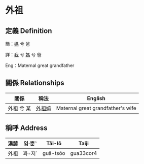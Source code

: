 # 外祖
## 定義 Definition
簡：[媽](member3.md) 兮 爸

詳：[我](member1.md) 兮 [媽](member3.md) 兮 爸

Eng：Maternal great grandfather

## 關係 Relationships

關係 | 稱法 | English
--- | --- | --- 
外祖 兮 某 | [外祖嫲](member45.md) | Maternal great grandfather's wife


## 稱呼 Address

漢諺 | 임·뿐ˆ | Tâi-lô | Taiji
--- | --- | --- | --- 
外祖 | 꽈-저ˊ | guā-tsóo | gua33cor4 
